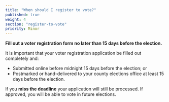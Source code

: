 ```yaml
---
title: "When should I register to vote?"
published: true
weight: 4
section: "register-to-vote"
priority: Minor
---
```


**Fill out a voter registration form no later than 15 days before the election.**  

It is important that your voter registration application be filled out completely and:  
- Submitted online before midnight 15 days before the election; or  
- Postmarked or hand-delivered to your county elections office at least 15 days before the election.  

If you **miss the deadline** your application will still be processed.  If approved, you will be able to vote in future elections.
